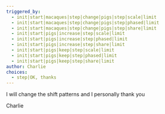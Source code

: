 ```yaml
---
triggered_by:
  - init|start|macaques|step|change|pigs|step|scale|limit
  - init|start|macaques|step|change|pigs|step|phased|limit
  - init|start|macaques|step|change|pigs|step|share|limit
  - init|start|pigs|increase|step|scale|limit
  - init|start|pigs|increase|step|phased|limit
  - init|start|pigs|increase|step|share|limit
  - init|start|pigs|keep|step|scale|limit
  - init|start|pigs|keep|step|phased|limit
  - init|start|pigs|keep|step|share|limit
author: Charlie
choices:
  - step|OK, thanks
---
```

I will change the shift patterns and I personally thank you

Charlie

